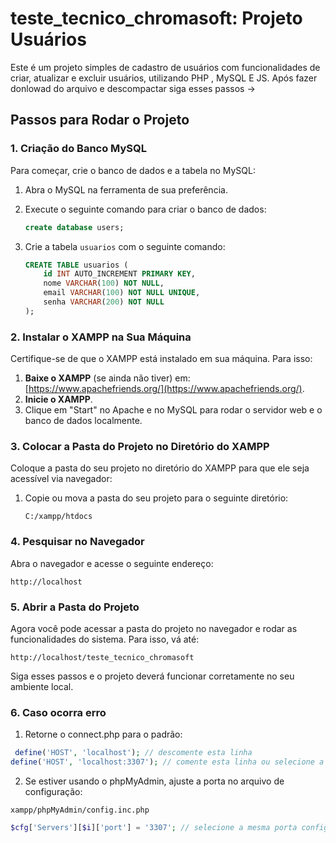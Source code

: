 # teste_tecnico_chromasoft: Projeto Usuários

Este é um projeto simples de cadastro de usuários com funcionalidades de criar, atualizar e excluir usuários, utilizando PHP , MySQL E JS.
Após fazer donlowad do arquivo e descompactar siga esses passos ->

## Passos para Rodar o Projeto

### 1. **Criação do Banco MySQL**

Para começar, crie o banco de dados e a tabela no MySQL:

1. Abra o MySQL na ferramenta de sua preferência.
2. Execute o seguinte comando para criar o banco de dados:

   ```sql
   create database users;
   ```

3. Crie a tabela `usuarios` com o seguinte comando:

   ```sql
   CREATE TABLE usuarios (
       id INT AUTO_INCREMENT PRIMARY KEY,
       nome VARCHAR(100) NOT NULL,
       email VARCHAR(100) NOT NULL UNIQUE,
       senha VARCHAR(200) NOT NULL
   );
   ```

### 2. **Instalar o XAMPP na Sua Máquina**

Certifique-se de que o XAMPP está instalado em sua máquina. Para isso:

1. **Baixe o XAMPP** (se ainda não tiver) em: [https://www.apachefriends.org/](https://www.apachefriends.org/).
2. **Inicie o XAMPP**.
3. Clique em "Start" no Apache e no MySQL para rodar o servidor web e o banco de dados localmente.

### 3. **Colocar a Pasta do Projeto no Diretório do XAMPP**

Coloque a pasta do seu projeto no diretório do XAMPP para que ele seja acessível via navegador:

1. Copie ou mova a pasta do seu projeto para o seguinte diretório:

   ```
   C:/xampp/htdocs
   ```

### 4. **Pesquisar no Navegador**

Abra o navegador e acesse o seguinte endereço:

```
http://localhost
```

### 5. **Abrir a Pasta do Projeto**

Agora você pode acessar a pasta do projeto no navegador e rodar as funcionalidades do sistema. Para isso, vá até:

```
http://localhost/teste_tecnico_chromasoft
```

Siga esses passos e o projeto deverá funcionar corretamente no seu ambiente local.

### 6. **Caso ocorra erro**

1. Retorne o connect.php para o padrão:

```php
 define('HOST', 'localhost'); // descomente esta linha
define('HOST', 'localhost:3307'); // comente esta linha ou selecione a mesma porta configurada no mySQL do xampp
```

2. Se estiver usando o phpMyAdmin, ajuste a porta no arquivo de configuração:

```
xampp/phpMyAdmin/config.inc.php
```

```php
$cfg['Servers'][$i]['port'] = '3307'; // selecione a mesma porta configurada no mySQL do xampp
```
